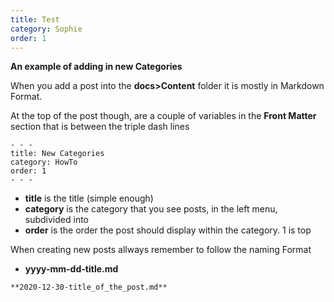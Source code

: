 ```yaml
---
title: Test
category: Sophie
order: 1
---
```



**An example of adding in new Categories**

When you add a post into the **docs>Content** folder it is mostly in  Markdown Format.

At the top of the post though, are a couple of variables in the **Front Matter** section that is between the triple dash lines

```
- - -
title: New Categories
category: HowTo
order: 1
- - -
```

- **title** is the title (simple enough)
- **category** is the category that you see posts, in the left menu, subdivided into
- **order** is the order the post should display within the category. 1 is top

When creating new posts allways remember to follow the naming Format
- **yyyy-mm-dd-title.md**


```
**2020-12-30-title_of_the_post.md**
```  
